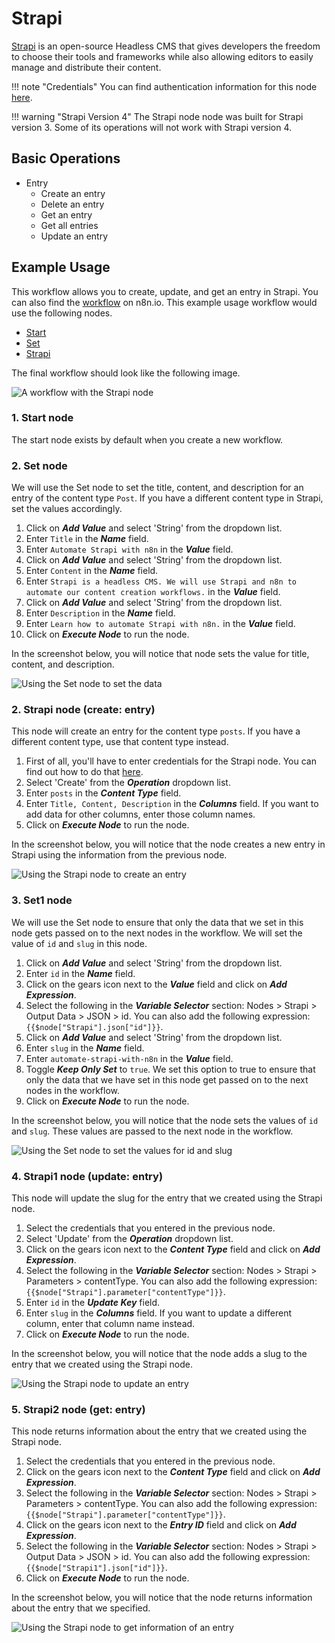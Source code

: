 # Strapi

[Strapi](https://www.strapi.io/) is an open-source Headless CMS that gives developers the freedom to choose their tools and frameworks while also allowing editors to easily manage and distribute their content.

!!! note "Credentials"
    You can find authentication information for this node [here](/integrations/credentials/strapi/).


!!! warning "Strapi Version 4"
    The Strapi node node was built for Strapi version 3. Some of its operations will not work with Strapi version 4.


## Basic Operations

* Entry
    * Create an entry
    * Delete an entry
    * Get an entry
    * Get all entries
    * Update an entry


## Example Usage

This workflow allows you to create, update, and get an entry in Strapi. You can also find the [workflow](https://n8n.io/workflows/779) on n8n.io. This example usage workflow would use the following nodes.
- [Start](/integrations/core-nodes/n8n-nodes-base.start/)
- [Set](/integrations/core-nodes/n8n-nodes-base.set/)
- [Strapi]()

The final workflow should look like the following image.

![A workflow with the Strapi node](/_images/integrations/nodes/strapi/workflow.png)

### 1. Start node

The start node exists by default when you create a new workflow.

### 2. Set node

We will use the Set node to set the title, content, and description for an entry of the content type `Post`. If you have a different content type in Strapi, set the values accordingly.

1. Click on ***Add Value*** and select 'String' from the dropdown list.
2. Enter `Title` in the ***Name*** field.
3. Enter `Automate Strapi with n8n` in the ***Value*** field.
4. Click on ***Add Value*** and select 'String' from the dropdown list.
5. Enter `Content` in the ***Name*** field.
6. Enter `Strapi is a headless CMS. We will use Strapi and n8n to automate our content creation workflows.` in the ***Value*** field.
7. Click on ***Add Value*** and select 'String' from the dropdown list.
8. Enter `Description` in the ***Name*** field.
9. Enter `Learn how to automate Strapi with n8n.` in the ***Value*** field.
10. Click on ***Execute Node*** to run the node.

In the screenshot below, you will notice that node sets the value for title, content, and description.

![Using the Set node to set the data](/_images/integrations/nodes/strapi/set_node.png)

### 2. Strapi node (create: entry)

This node will create an entry for the content type `posts`. If you have a different content type, use that content type instead.

1. First of all, you'll have to enter credentials for the Strapi node. You can find out how to do that [here](/integrations/credentials/strapi/).
2. Select 'Create' from the ***Operation*** dropdown list.
3. Enter `posts` in the ***Content Type*** field.
4. Enter `Title, Content, Description` in the ***Columns*** field. If you want to add data for other columns, enter those column names.
5. Click on ***Execute Node*** to run the node.

In the screenshot below, you will notice that the node creates a new entry in Strapi using the information from the previous node.

![Using the Strapi node to create an entry](/_images/integrations/nodes/strapi/strapi_node.png)

### 3. Set1 node

We will use the Set node to ensure that only the data that we set in this node gets passed on to the next nodes in the workflow. We will set the value of `id` and `slug` in this node.

1. Click on ***Add Value*** and select 'String' from the dropdown list.
2. Enter `id` in the ***Name*** field.
3. Click on the gears icon next to the ***Value*** field and click on ***Add Expression***.
4. Select the following in the ***Variable Selector*** section: Nodes > Strapi > Output Data > JSON > id. You can also add the following expression: `{{$node["Strapi"].json["id"]}}`.
5. Click on ***Add Value*** and select 'String' from the dropdown list.
6. Enter `slug` in the ***Name*** field.
7. Enter `automate-strapi-with-n8n` in the ***Value*** field.
8. Toggle ***Keep Only Set*** to `true`. We set this option to true to ensure that only the data that we have set in this node get passed on to the next nodes in the workflow.
9. Click on ***Execute Node*** to run the node.

In the screenshot below, you will notice that the node sets the values of `id` and `slug`. These values are passed to the next node in the workflow.

![Using the Set node to set the values for id and slug](/_images/integrations/nodes/strapi/set1_node.png)

### 4. Strapi1 node (update: entry)

This node will update the slug for the entry that we created using the Strapi node.

1. Select the credentials that you entered in the previous node.
2. Select 'Update' from the ***Operation*** dropdown list.
3. Click on the gears icon next to the ***Content Type*** field and click on ***Add Expression***.
4. Select the following in the ***Variable Selector*** section: Nodes > Strapi > Parameters > contentType. You can also add the following expression: `{{$node["Strapi"].parameter["contentType"]}}`.
5. Enter `id` in the ***Update Key*** field.
6. Enter `slug` in the ***Columns*** field. If you want to update a different column, enter that column name instead.
7. Click on ***Execute Node*** to run the node.


In the screenshot below, you will notice that the node adds a slug to the entry that we created using the Strapi node.

![Using the Strapi node to update an entry](/_images/integrations/nodes/strapi/strapi1_node.png)

### 5. Strapi2 node (get: entry)

This node returns information about the entry that we created using the Strapi node.

1. Select the credentials that you entered in the previous node.
2. Click on the gears icon next to the ***Content Type*** field and click on ***Add Expression***.
3. Select the following in the ***Variable Selector*** section: Nodes > Strapi > Parameters > contentType. You can also add the following expression: `{{$node["Strapi"].parameter["contentType"]}}`.
4. Click on the gears icon next to the ***Entry ID*** field and click on ***Add Expression***.
5. Select the following in the ***Variable Selector*** section: Nodes > Strapi > Output Data > JSON > id. You can also add the following expression: `{{$node["Strapi1"].json["id"]}}`.
6. Click on ***Execute Node*** to run the node.


In the screenshot below, you will notice that the node returns information about the entry that we specified.

![Using the Strapi node to get information of an entry](/_images/integrations/nodes/strapi/strapi2_node.png)
